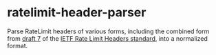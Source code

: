 # ratelimit-header-parser

Parse RateLimit headers of various forms, including the combined form from 
[draft 7](https://datatracker.ietf.org/doc/html/draft-ietf-httpapi-ratelimit-headers-07) of the 
[IETF Rate Limit Headers standard](https://github.com/ietf-wg-httpapi/ratelimit-headers), 
into a normalized format.
